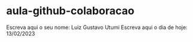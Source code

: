 # aula-github-colaboracao

Escreva aqui o seu nome:
Luiz Gustavo Utumi
Escreva aqui o dia de hoje:
13/02/2023